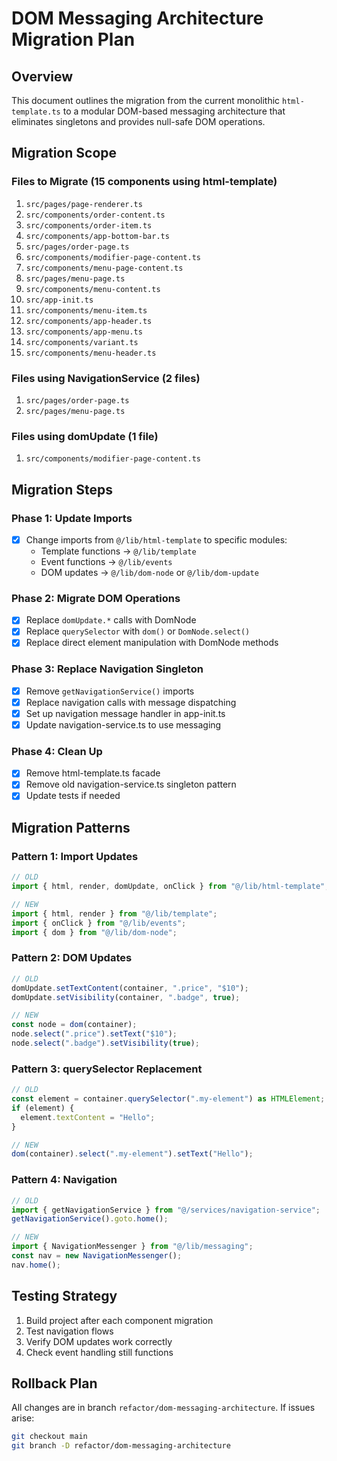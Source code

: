 # DOM Messaging Architecture Migration Plan

## Overview
This document outlines the migration from the current monolithic `html-template.ts` to a modular DOM-based messaging architecture that eliminates singletons and provides null-safe DOM operations.

## Migration Scope

### Files to Migrate (15 components using html-template)
1. `src/pages/page-renderer.ts`
2. `src/components/order-content.ts`
3. `src/components/order-item.ts`
4. `src/components/app-bottom-bar.ts`
5. `src/pages/order-page.ts`
6. `src/components/modifier-page-content.ts`
7. `src/components/menu-page-content.ts`
8. `src/pages/menu-page.ts`
9. `src/components/menu-content.ts`
10. `src/app-init.ts`
11. `src/components/menu-item.ts`
12. `src/components/app-header.ts`
13. `src/components/app-menu.ts`
14. `src/components/variant.ts`
15. `src/components/menu-header.ts`

### Files using NavigationService (2 files)
1. `src/pages/order-page.ts`
2. `src/pages/menu-page.ts`

### Files using domUpdate (1 file)
1. `src/components/modifier-page-content.ts`

## Migration Steps

### Phase 1: Update Imports
- [x] Change imports from `@/lib/html-template` to specific modules:
  - Template functions → `@/lib/template`
  - Event functions → `@/lib/events`
  - DOM updates → `@/lib/dom-node` or `@/lib/dom-update`

### Phase 2: Migrate DOM Operations
- [x] Replace `domUpdate.*` calls with DomNode
- [x] Replace `querySelector` with `dom()` or `DomNode.select()`
- [x] Replace direct element manipulation with DomNode methods

### Phase 3: Replace Navigation Singleton
- [x] Remove `getNavigationService()` imports
- [x] Replace navigation calls with message dispatching
- [x] Set up navigation message handler in app-init.ts
- [x] Update navigation-service.ts to use messaging

### Phase 4: Clean Up
- [x] Remove html-template.ts facade
- [x] Remove old navigation-service.ts singleton pattern
- [x] Update tests if needed

## Migration Patterns

### Pattern 1: Import Updates
```typescript
// OLD
import { html, render, domUpdate, onClick } from "@/lib/html-template";

// NEW
import { html, render } from "@/lib/template";
import { onClick } from "@/lib/events";
import { dom } from "@/lib/dom-node";
```

### Pattern 2: DOM Updates
```typescript
// OLD
domUpdate.setTextContent(container, ".price", "$10");
domUpdate.setVisibility(container, ".badge", true);

// NEW
const node = dom(container);
node.select(".price").setText("$10");
node.select(".badge").setVisibility(true);
```

### Pattern 3: querySelector Replacement
```typescript
// OLD
const element = container.querySelector(".my-element") as HTMLElement;
if (element) {
  element.textContent = "Hello";
}

// NEW
dom(container).select(".my-element").setText("Hello");
```

### Pattern 4: Navigation
```typescript
// OLD
import { getNavigationService } from "@/services/navigation-service";
getNavigationService().goto.home();

// NEW
import { NavigationMessenger } from "@/lib/messaging";
const nav = new NavigationMessenger();
nav.home();
```

## Testing Strategy
1. Build project after each component migration
2. Test navigation flows
3. Verify DOM updates work correctly
4. Check event handling still functions

## Rollback Plan
All changes are in branch `refactor/dom-messaging-architecture`. If issues arise:
```bash
git checkout main
git branch -D refactor/dom-messaging-architecture
```
